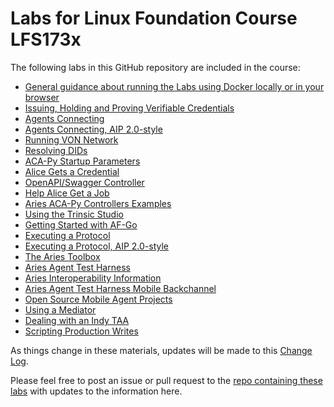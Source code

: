 # Labs for Linux Foundation Course LFS173x

The following labs in this GitHub repository are included in the course:

- [General guidance about running the Labs using Docker locally or in your browser](RunningLabs.md)
- [Issuing, Holding and Proving Verifiable Credentials](IssuingHoldingProving.md)
- [Agents Connecting](agentsConnecting.md)
- [Agents Connecting, AIP 2.0-style](agentsConnectingAIP2.md)
- [Running VON Network](vonNetwork.md)
- [Resolving DIDs](didResolvers.md)
- [ACA-Py Startup Parameters](ACA-PyStartup.md)
- [Alice Gets a Credential](AliceGetsCredential.md)
- [OpenAPI/Swagger Controller](OpenAPIIntroduction.md)
- [Help Alice Get a Job](HelpAliceGetAJob.md)
- [Aries ACA-Py Controllers Examples](AriesACAPyControllers.md)
- [Using the Trinsic Studio](TrinisicStudio.md)
- [Getting Started with AF-Go](AFGoGettingStarted.md)
- [Executing a Protocol](OpenAPIController.md)
- [Executing a Protocol, AIP 2.0-style](OpenAPIControllerAIP2.md)
- [The Aries Toolbox](AriesToolboxLab.md)
- [Aries Agent Test Harness](AriesTestHarness.md)
- [Aries Interoperability Information](AATHInfo.md)
- [Aries Agent Test Harness Mobile Backchannel](AATHMobileBackchannel.md)
- [Open Source Mobile Agent Projects](MobileAgentLab.md)
- [Using a Mediator](MediatorLab.md)
- [Dealing with an Indy TAA](TAALab.md)
- [Scripting Production Writes](ProductionWrites.md)

As things change in these materials, updates will be made to this [Change Log](ChangeLog.md).

Please feel free to post an issue or pull request to the [repo containing these labs](https://github.com/cloudcompass/ToIPLabs)
with updates to the information here.
